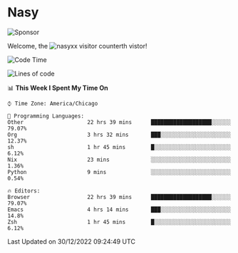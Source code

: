 # Nasy

<!--
<p align="center">
<img height="200" src="https://github-readme-stats.vercel.app/api?username=nasyxx&count_private=true&show_icons=true&theme=dracula&include_all_commits=true"/>
<img height="200" src="https://github-readme-stats.vercel.app/api/top-langs/?username=nasyxx&theme=dracula&hide=html,jupyter+notebook&count_private=true&show_icons=true"/>
</p>

  
----------------
-->

![Sponsor](https://img.shields.io/static/v1.svg?label=Sponsor&message=%E2%9D%A4&logo=GitHub&style=flat&color=pink)
 
Welcome, the ![nasyxx visitor counter](https://count.getloli.com/get/@nasyxx?theme=rule34)th vistor!
 
<!--START_SECTION:waka-->
![Code Time](http://img.shields.io/badge/Code%20Time-2%2C995%20hrs%2054%20mins-blue)

![Lines of code](https://img.shields.io/badge/From%20Hello%20World%20I%27ve%20Written-5%20Million%20lines%20of%20code-blue)

📊 **This Week I Spent My Time On** 

```text
⌚︎ Time Zone: America/Chicago

💬 Programming Languages: 
Other                    22 hrs 39 mins      ███████████████████░░░░░░   79.07% 
Org                      3 hrs 32 mins       ███░░░░░░░░░░░░░░░░░░░░░░   12.37% 
sh                       1 hr 45 mins        █░░░░░░░░░░░░░░░░░░░░░░░░   6.12% 
Nix                      23 mins             ░░░░░░░░░░░░░░░░░░░░░░░░░   1.36% 
Python                   9 mins              ░░░░░░░░░░░░░░░░░░░░░░░░░   0.54%

🔥 Editors: 
Browser                  22 hrs 39 mins      ███████████████████░░░░░░   79.07% 
Emacs                    4 hrs 14 mins       ███░░░░░░░░░░░░░░░░░░░░░░   14.8% 
Zsh                      1 hr 45 mins        █░░░░░░░░░░░░░░░░░░░░░░░░   6.12%

```


 Last Updated on 30/12/2022 09:24:49 UTC
<!--END_SECTION:waka-->

<!-- ![visitors](https://visitor-badge.laobi.icu/badge?page_id=nasyxx.nasyxx) -->
